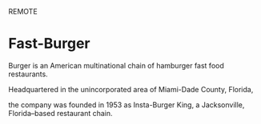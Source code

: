 REMOTE
# Fast-Burger

Burger is an American multinational chain of hamburger fast food restaurants. 

Headquartered in the unincorporated area of Miami-Dade County, Florida, 

the company was founded in 1953 as Insta-Burger King, a Jacksonville, Florida–based restaurant chain.
